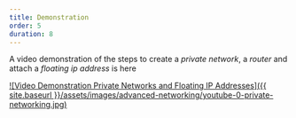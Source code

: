 ```yaml
---
title: Demonstration
order: 5
duration: 8
---
```


A video demonstration of the steps to create a *private network*, a *router* and attach a *floating ip address* is here

[![Video Demonstration Private Networks and Floating IP Addresses]({{ site.baseurl }}/assets/images/advanced-networking/youtube-0-private-networking.jpg)](https://youtu.be/mQP07VmKmwg)
